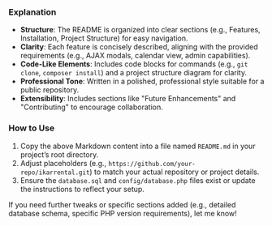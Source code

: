 
### Explanation
- **Structure**: The README is organized into clear sections (e.g., Features, Installation, Project Structure) for easy navigation.
- **Clarity**: Each feature is concisely described, aligning with the provided requirements (e.g., AJAX modals, calendar view, admin capabilities).
- **Code-Like Elements**: Includes code blocks for commands (e.g., `git clone`, `composer install`) and a project structure diagram for clarity.
- **Professional Tone**: Written in a polished, professional style suitable for a public repository.
- **Extensibility**: Includes sections like "Future Enhancements" and "Contributing" to encourage collaboration.

### How to Use
1. Copy the above Markdown content into a file named `README.md` in your project’s root directory.
2. Adjust placeholders (e.g., `https://github.com/your-repo/ikarrental.git`) to match your actual repository or project details.
3. Ensure the `database.sql` and `config/database.php` files exist or update the instructions to reflect your setup.

If you need further tweaks or specific sections added (e.g., detailed database schema, specific PHP version requirements), let me know!
